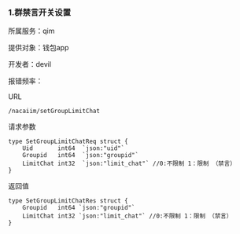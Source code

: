 ### **1.群禁言开关设置**

所属服务：qim

提供对象：钱包app

开发者：devil

报错频率：

URL

```
/nacaiim/setGroupLimitChat
```

请求参数

    type SetGroupLimitChatReq struct {
        Uid       int64  `json:"uid"`
        Groupid   int64  `json:"groupid"`
        LimitChat int32  `json:"limit_chat"` //0:不限制 1：限制 （禁言）
    }

返回值

    type SetGroupLimitChatRes struct {
        Groupid   int64 `json:"groupid"`
        LimitChat int32 `json:"limit_chat"` //0:不限制 1：限制 （禁言）
    }




